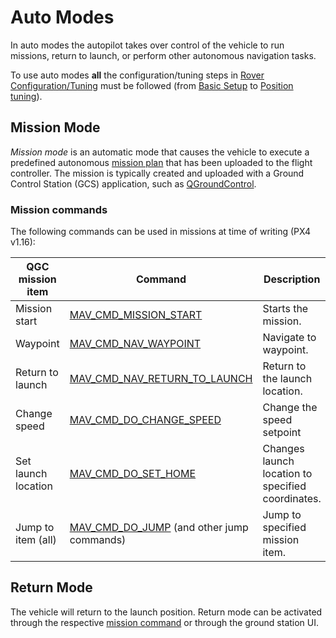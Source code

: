 # Auto Modes

In auto modes the autopilot takes over control of the vehicle to run missions, return to launch, or perform other autonomous navigation tasks.

To use auto modes **all** the configuration/tuning steps in [Rover Configuration/Tuning](../config_rover/index.md) must be followed (from [Basic Setup](../config_rover/basic_setup.md) to [Position tuning](../config_rover/position_tuning.md)).

## Mission Mode

_Mission mode_ is an automatic mode that causes the vehicle to execute a predefined autonomous [mission plan](../flying/missions.md) that has been uploaded to the flight controller.
The mission is typically created and uploaded with a Ground Control Station (GCS) application, such as [QGroundControl](https://docs.qgroundcontrol.com/master/en/).

### Mission commands

The following commands can be used in missions at time of writing (PX4 v1.16):

| QGC mission item    | Command                                                      | Description                                       |
| ------------------- | ------------------------------------------------------------ | ------------------------------------------------- |
| Mission start       | [MAV_CMD_MISSION_START](MAV_CMD_MISSION_START)               | Starts the mission.                               |
| Waypoint            | [MAV_CMD_NAV_WAYPOINT](MAV_CMD_NAV_WAYPOINT)                 | Navigate to waypoint.                             |
| Return to launch    | [MAV_CMD_NAV_RETURN_TO_LAUNCH][MAV_CMD_NAV_RETURN_TO_LAUNCH] | Return to the launch location.                    |
| Change speed        | [MAV_CMD_DO_CHANGE_SPEED][MAV_CMD_DO_CHANGE_SPEED]           | Change the speed setpoint                         |
| Set launch location | [MAV_CMD_DO_SET_HOME](MAV_CMD_DO_SET_HOME)                   | Changes launch location to specified coordinates. |
| Jump to item (all)  | [MAV_CMD_DO_JUMP][MAV_CMD_DO_JUMP] (and other jump commands) | Jump to specified mission item.                   |

[MAV_CMD_MISSION_START]: https://mavlink.io/en/messages/common.html#MAV_CMD_MISSION_START
[MAV_CMD_NAV_WAYPOINT]: https://mavlink.io/en/messages/common.html#MAV_CMD_NAV_WAYPOINT
[MAV_CMD_NAV_RETURN_TO_LAUNCH]: https://mavlink.io/en/messages/common.html#MAV_CMD_NAV_RETURN_TO_LAUNCH
[MAV_CMD_DO_CHANGE_SPEED]: https://mavlink.io/en/messages/common.html#MAV_CMD_DO_CHANGE_SPEED
[MAV_CMD_DO_SET_HOME]: https://mavlink.io/en/messages/common.html#MAV_CMD_DO_SET_HOME
[MAV_CMD_DO_JUMP]: https://mavlink.io/en/messages/common.html#MAV_CMD_DO_JUMP

## Return Mode

The vehicle will return to the launch position.
Return mode can be activated through the respective [mission command](#mission-commands) or through the ground station UI.
